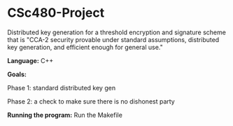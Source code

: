 # CSc480-Project
Distributed key generation for a threshold encryption and signature scheme that is "CCA-2 security provable under standard assumptions, distributed key generation, and efficient enough for general use."

**Language:** C++

**Goals:** 

Phase 1: standard distributed key gen

Phase 2: a check to make sure there is no dishonest party

**Running the program:** Run the Makefile